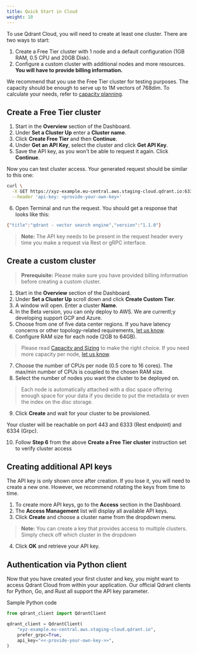 ```yaml
---
title: Quick Start in Cloud
weight: 10
---
```


To use Qdrant Cloud, you will need to create at least one cluster. There are two ways to start:
1. Create a Free Tier cluster with 1 node and a default configuration (1GB RAM, 0.5 CPU and 20GB Disk).
2. Configure a custom cluster with additional nodes and more resources. **You will have to provide billing information.**

We recommend that you use the Free Tier cluster for testing purposes. The capacity should be enough to serve up to 1M vectors of 768dim. To calculate your needs, refer to [capacity planning](https://qdrant.tech/documentation/cloud/capacity/). 

## Create a Free Tier cluster

1. Start in the **Overview** section of the Dashboard. 
2. Under **Set a Cluster Up** enter a **Cluster name**.
3. Click **Create Free Tier** and then **Continue**.
4. Under **Get an API Key**, select the cluster and click **Get API Key**.
5. Save the API key, as you won't be able to request it again. Click **Continue**. 

Now you can test cluster access. Your generated request should be similar to this one:

```bash
curl \
  -X GET https://xyz-example.eu-central.aws.staging-cloud.qdrant.io:6333 \
  --header 'api-key: <provide-your-own-key>'
```
6. Open Terminal and run the request. You should get a response that looks like this:

```bash
{"title":"qdrant - vector search engine","version":"1.1.0"}
```
> **Note:** The API key needs to be present in the request header every time you make a request via Rest or gRPC interface.

## Create a custom cluster

> **Prerequisite:** Please make sure you have provided billing information before creating a custom cluster. 

1. Start in the **Overview** section of the Dashboard. 
2. Under **Set a Cluster Up** scroll down and click **Create Custom Tier**.
3. A window will open. Enter a cluster **Name**.
4. In the Beta version, you can only deploy to AWS. We are currentl;y developing support GCP and Azure. 
5. Choose from one of five data center regions. If you have latency concerns or other topology-related requirements, [let us know](mailto:cloud@qdrant.io).
6. Configure RAM size for each node (2GB to 64GB). 
> Please read [Capacity and Sizing](https://qdrant.tech/documentation/cloud/capacity/) to make the right choice. If you need more capacity per node, [let us know](mailto:cloud@qdrant.io).
7. Choose the number of CPUs per node (0.5 core to 16 cores). The max/min number of CPUs is coupled to the chosen RAM size. 
8. Select the number of nodes you want the cluster to be deployed on. 
> Each node is automatically attached with a disc space offering enough space for your data if you decide to put the metadata or even the index on the disc storage.
9. Click **Create** and wait for your cluster to be provisioned.

Your cluster will be reachable on port 443 and 6333 (Rest endpoint) and 6334 (Grpc).

10. Follow **Step 6** from the above **Create a Free Tier cluster** instruction set to verify cluster access

## Creating additional API keys

The API key is only shown once after creation. If you lose it, you will need to create a new one. 
However, we recommend rotating the keys from time to time.

1. To create more API keys, go to the **Access** section in the Dashboard.
2. The **Access Management** list will display all available API keys.
3. Click **Create** and choose a cluster name from the dropdown menu.
> **Note:** You can create a key that provides access to multiple clusters. Simply check off which cluster in the dropdown
4. Click **OK** and retrieve your API key. 

## Authentication via Python client

Now that you have created your first cluster and key, you might want to access Qdrant Cloud from within your application.
Our official Qdrant clients for Python, Go, and Rust all support the API key parameter. 

Sample Python code

```python
from qdrant_client import QdrantClient

qdrant_client = QdrantClient(
    "xyz-example.eu-central.aws.staging-cloud.qdrant.io", 
    prefer_grpc=True,
    api_key="<<-provide-your-own-key->>",
)
```

